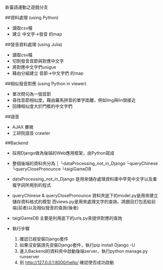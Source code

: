 新臺語運動之遊戲分支

##資料處理 (using Python)

* 讀取csv檔
* 建立 中文字->發音 的map

##發音資料處理 (using Julia)

* 讀取csv檔
* 切割發音音節與對應中文字
* 將對應中文字們unigue
* 藉由分組建立 音節->中文字們 的map

##相似發音對應 (using Python in viewer)

* 單次問句為一個音節
* 尋找音節相似度，藉由羅馬拼音的單字距離，例如ling與lin很接近
* 回傳相似度大於門檻的中文字們

##語音

* AJAX 賽微
* 工研院語音 crawler

##Backend

* 採用Django做為後端的Web應用框架，由Python寫成
* 整個後端的資料夾分為
  │
  └dataProcessing_not_in_Django
  └queryChinese
  └queryClosePronounce
  └taigiGameDB

* dataProcessing_not_in_Django  是用來儲存處理資料庫中罕見中文字以及重複字詞所用到的程式
* queryChinese & queryClosePronounce  資料夾底下的model.py是用來建立儲存資料格式的模型  而views.py是用來處理文字的查詢、將題目打包丟給前端(前者)以及相似發音的查詢(後者)
* taigiGameDB
  主要是利用底下的urls.py來提供對應的查詢

* 執行步驟
  1. 確認已經安裝Django套件
  2. 如果沒安裝請先安裝Django套件，執行pip install Django -U
  3. 進入Backend的資料夾中啟動後端server，執行python manage.py runserver
  4. 到 http://127.0.0.1:8000/hello/ 確認使否成功啟動
